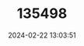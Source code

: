 ---
title: "135498"
category: "Gobio sarmaticus"
draft: false
date: 2024-02-22 13:03:51
languages:
  Ukrainian: ["Пічкур дністровський"]
  English: ["Ukrainian Gudgeon"]
---